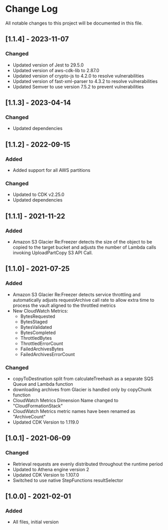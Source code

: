 # Change Log

All notable changes to this project will be documented in this file.

## [1.1.4] - 2023-11-07
### Changed
- Updated version of Jest to 29.5.0
- Updated version of aws-cdk-lib to 2.87.0
- Updated version of crypto-js to 4.2.0 to resolve vulnerabilities
- Updated version of fast-xml-parser to 4.3.2 to resolve vulnerabilities
- Updated Semver to use version 7.5.2 to prevent vulnerabilities

## [1.1.3] - 2023-04-14
### Changed
- Updated dependencies

## [1.1.2] - 2022-09-15
### Added
- Added support for all AWS partitions

### Changed
- Updated to CDK v2.25.0
- Updated dependencies

## [1.1.1] - 2021-11-22
### Added
- Amazon S3 Glacier Re:Freezer detects the size of the object to be copied to the target bucket and adjusts the number of Lambda calls invoking UploadPartCopy S3 API Call.

## [1.1.0] - 2021-07-25
### Added
- Amazon S3 Glacier Re:Freezer detects service throttling and automatically adjusts requestArchive call rate to allow extra time to process the vault aligned to the throttled metrics
- New CloudWatch Metrics: 
  - BytesRequested
  - BytesStaged
  - BytesValidated
  - BytesCompleted
  - ThrottledBytes
  - ThrottledErrorCount
  - FailedArchivesBytes
  - FailedArchivesErrorCount

### Changed
- copyToDestination split from calculateTreehash as a separate SQS Queue and Lambda function
- downloading archives from Glacier is handled only by copyChunk function
- CloudWatch Metrics Dimension Name changed to "CloudFormationStack"
- CloudWatch Metrics metric names have been renamed as "ArchiveCount<Metric>"
- Updated CDK Version to 1.119.0

## [1.0.1] - 2021-06-09
### Changed
- Retrieval requests are evenly distributed throughout the runtime period
- Updated to Athena engine version 2
- Updated CDK Version to 1.107.0
- Switched to use native StepFunctions resultSelector

## [1.0.0] - 2021-02-01
### Added
- All files, initial version
